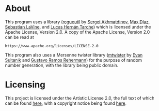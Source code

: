 # About
This program uses a library ([rogueutil](https://github.com/sakhmatd/rogueutil) by [Sergei Akhmatdinov](https://github.com/sakhmatd), [Max Díaz](https://github.com/Max021311), [Sebastian LaVine](https://github.com/smlavine), and [Lucas Hernán Tarche](https://github.com/lucastarche)) which is licensed under the Apache License, Version 2.0. A copy of the Apache License, Version 2.0 can be read at
```
https://www.apache.org/licenses/LICENSE-2.0
```
This program also uses a Mersenne twister library ([mtwister](https://github.com/ESultanik/mtwister) by [Evan Sultanik](https://github.com/ESultanik) and [Gustavo Ramos Rehermann](https://github.com/wallabra)) for the purpose of random number generation, with the library being public domain.

# Licensing
This project is licensed under the Artistic License 2.0, the full text of which can be found [here](LICENSE.txt), with a copyright notice being found [here](NOTICE.txt).
